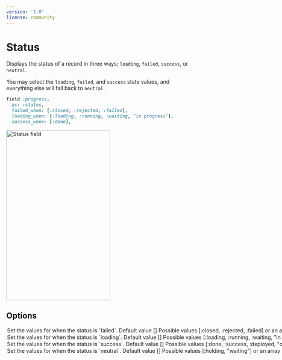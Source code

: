 ```yaml
---
version: '1.0'
license: community
---
```


# Status

Displays the status of a record in three ways; `loading`, `failed`, `success`, or `neutral`.

You may select the `loading`, `failed`, and `success` state values, and everything else will fall back to `neutral`.

```ruby
field :progress,
  as: :status,
  failed_when: [:closed, :rejected, :failed],
  loading_when: [:loading, :running, :waiting, "in progress"],
  success_when: [:done],
```

<Image src="/assets/img/fields/status.png" width="276" height="452" alt="Status field" />

## Options

<Option name="`failed_when`">
Set the values for when the status is `failed`.

#### Default value

`[]`

#### Possible values

`[:closed, :rejected, :failed]` or an array with strings or symbols that indicate the `failed` state.
</Option>

<Option name="`loading_when`">
Set the values for when the status is `loading`.

#### Default value

`[]`

#### Possible values

`[:loading, :running, :waiting, "in progress"]` or an array with strings or symbols that indicate the `loading` state.
</Option>

<Option name="`success_when`">
Set the values for when the status is `success`.

#### Default value

`[]`

#### Possible values

`[:done, :success, :deployed, "ok"]` or an array with strings or symbols that indicate the `success` state.
</Option>

<Option name="`neutral_when`">
Set the values for when the status is `neutral`.

#### Default value

`[]`

#### Possible values

`[:holding, "waiting"]` or an array with strings or symbols that indicate a `neutral` state.
</Option>



